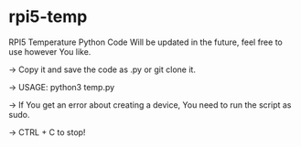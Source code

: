 # rpi5-temp
RPI5 Temperature Python Code
Will be updated in the future, feel free to use however You like.

-> Copy it and save the code as .py or git clone it.

-> USAGE: python3 temp.py 

-> If You get an error about creating a device, You need to run the script as sudo.

-> CTRL + C to stop!
